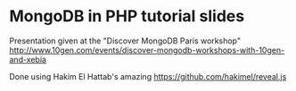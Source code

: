 # MongoDB in PHP tutorial slides

Presentation given at the "Discover MongoDB Paris workshop" http://www.10gen.com/events/discover-mongodb-workshops-with-10gen-and-xebia

Done using Hakim El Hattab's amazing https://github.com/hakimel/reveal.js
